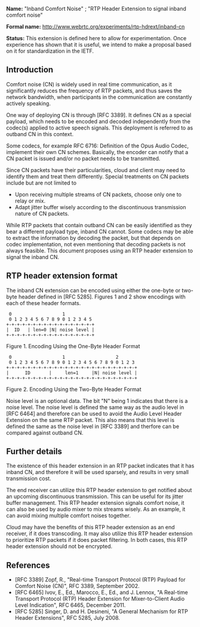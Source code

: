 **Name:** "Inband Comfort Noise" ; "RTP Header Extension to signal inband comfort noise"

**Formal name:** <http://www.webrtc.org/experiments/rtp-hdrext/inband-cn>

**Status:** This extension is defined here to allow for experimentation. Once experience has shown that it is useful, we intend to make a proposal based on it for standardization in the IETF.

## Introduction

Comfort noise \(CN\) is widely used in real time communication, as it significantly reduces the frequency of RTP packets, and thus saves the network bandwidth, when participants in the communication are constantly actively speaking.

One way of deploying CN is through \[RFC 3389\]. It defines CN as a special payload, which needs to be encoded and decoded independently from the codec\(s\) applied to active speech signals. This deployment is referred to as outband CN in this context.

Some codecs, for example RFC 6716: Definition of the Opus Audio Codec, implement their own CN schemes. Basically, the encoder can notify that a CN packet is issued and/or no packet needs to be transmitted.

Since CN packets have their particularities, cloud and client may need to identify them and treat them differently. Special treatments on CN packets include but are not limited to

* Upon receiving multiple streams of CN packets, choose only one to relay or mix.
* Adapt jitter buffer wisely according to the discontinuous transmission nature of CN packets.

While RTP packets that contain outband CN can be easily identified as they bear a different payload type, inband CN cannot. Some codecs may be able to extract the information by decoding the packet, but that depends on codec implementation, not even mentioning that decoding packets is not always feasible. This document proposes using an RTP header extension to signal the inband CN.

## RTP header extension format

The inband CN extension can be encoded using either the one-byte or two-byte header defined in \[RFC 5285\]. Figures 1 and 2 show encodings with each of these header formats.

     0                   1
     0 1 2 3 4 5 6 7 8 9 0 1 2 3 4 5
    +-+-+-+-+-+-+-+-+-+-+-+-+-+-+-+-+
    |  ID   | len=0 |N| noise level |
    +-+-+-+-+-+-+-+-+-+-+-+-+-+-+-+-+

Figure 1. Encoding Using the One-Byte Header Format

     0                   1                   2
     0 1 2 3 4 5 6 7 8 9 0 1 2 3 4 5 6 7 8 9 0 1 2 3
    +-+-+-+-+-+-+-+-+-+-+-+-+-+-+-+-+-+-+-+-+-+-+-+-+
    |      ID       |     len=1     |N| noise level |
    +-+-+-+-+-+-+-+-+-+-+-+-+-+-+-+-+-+-+-+-+-+-+-+-+

Figure 2. Encoding Using the Two-Byte Header Format

Noise level is an optional data. The bit "N" being 1 indicates that there is a noise level. The noise level is defined the same way as the audio level in \[RFC 6464\] and therefore can be used to avoid the Audio Level Header Extension on the same RTP packet. This also means that this level is defined the same as the noise level in \[RFC 3389\] and therfore can be compared against outband CN.

## Further details

The existence of this header extension in an RTP packet indicates that it has inband CN, and therefore it will be used sparsely, and results in very small transmission cost.

The end receiver can utilize this RTP header extension to get notified about an upcoming discontinuous transmission. This can be useful for its jitter buffer management. This RTP header extension signals comfort noise, it can also be used by audio mixer to mix streams wisely. As an example, it can avoid mixing multiple comfort noises together.

Cloud may have the benefits of this RTP header extension as an end receiver, if it does transcoding. It may also utilize this RTP header extension to prioritize RTP packets if it does packet filtering. In both cases, this RTP header extension should not be encrypted.

## References
* \[RFC 3389\] Zopf, R., "Real-time Transport Protocol \(RTP\) Payload for Comfort Noise \(CN\)", RFC 3389, September 2002.
* \[RFC 6465\] Ivov, E., Ed., Marocco, E., Ed., and J. Lennox, "A Real-time Transport Protocol \(RTP\) Header Extension for Mixer-to-Client Audio Level Indication", RFC 6465, December 2011.
* \[RFC 5285\] Singer, D. and H. Desineni, "A General Mechanism for RTP Header Extensions", RFC 5285, July 2008.
